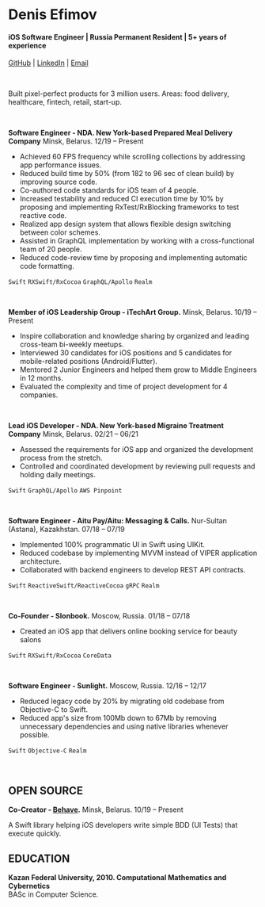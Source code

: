 
# Denis Efimov
#### iOS Software Engineer | Russia Permanent Resident | 5+ years of experience 
[GitHub](https://github.com/denpef) | [LinkedIn](https://www.linkedin.com/in/denis-efimov-ios-dev) | [Email](mailto:denis.appdevelopment@gmail.com)

<br>

Built pixel-perfect products for 3 million users. Areas: food delivery, healthcare, fintech, retail, start-up.

<br>

**Software Engineer - NDA. New York-based Prepared Meal Delivery Company** Minsk, Belarus. 12/19 – Present 

- Achieved 60 FPS frequency while scrolling collections by addressing app performance issues.
- Reduced build time by 50% (from 182 to 96 sec of clean build) by improving source code.
- Co-authored code standards for iOS team of 4 people.
- Increased testability and reduced CI execution time by 10% by proposing and implementing RxTest/RxBlocking frameworks to test reactive code.
- Realized app design system that allows flexible design switching between color schemes.
- Assisted in GraphQL implementation by working with a cross-functional team of 20 people.
- Reduced code-review time by proposing and implementing automatic code formatting.

`Swift` `RXSwift/RxCocoa` `GraphQL/Apollo` `Realm`

<br>

**Member of iOS Leadership Group - iTechArt Group.** Minsk, Belarus. 10/19 – Present 

- Inspire collaboration and knowledge sharing by organized and leading cross-team bi-weekly meetups.
- Interviewed 30 candidates for iOS positions and 5 candidates for mobile-related positions (Android/Flutter).
- Mentored 2 Junior Engineers and helped them grow to Middle Engineers in 12 months.
- Evaluated the complexity and time of project development for 4 companies.

<br>

**Lead iOS Developer - NDA. New York-based Migraine Treatment Company** Minsk, Belarus. 02/21 – 06/21 

- Assessed the requirements for iOS app and organized the development process from the stretch.
- Controlled and coordinated development by reviewing pull requests and holding daily meetings.

`Swift` `GraphQL/Apollo` `AWS Pinpoint` 

<br>

**Software Engineer - Aitu Pay/Aitu: Messaging & Calls.** Nur-Sultan (Astana), Kazakhstan. 07/18 – 07/19

- Implemented 100% programmatic UI in Swift using UIKit.
- Reduced codebase by implementing MVVM instead of VIPER application architecture.
- Collaborated with backend engineers to develop REST API contracts.

`Swift` `ReactiveSwift/ReactiveCocoa` `gRPC` `Realm`

<br>

**Co-Founder - Slonbook.** Moscow, Russia. 01/18 – 07/18
 
- Created an iOS app that delivers online booking service for beauty salons

`Swift` `RXSwift/RxCocoa` `CoreData`

<br>

**Software Engineer - Sunlight.** Moscow, Russia. 12/16 – 12/17

- Reduced legacy code by 20% by migrating old codebase from Objective-C to Swift.
- Reduced app's size from 100Mb down to 67Mb by removing unnecessary dependencies and using native libraries whenever possible.

`Swift` `Objective-C` `Realm`

<br>

OPEN SOURCE
- 

**Co-Creator - [Behave](https://github.com/Freshly/Behave).** Minsk, Belarus. 10/19 – Present 

A Swift library helping iOS developers write simple BDD (UI Tests) that execute quickly.

EDUCATION
- 
**Kazan Federal University, 2010. Computational Mathematics and Cybernetics <br>**
BASc in Computer Science.
